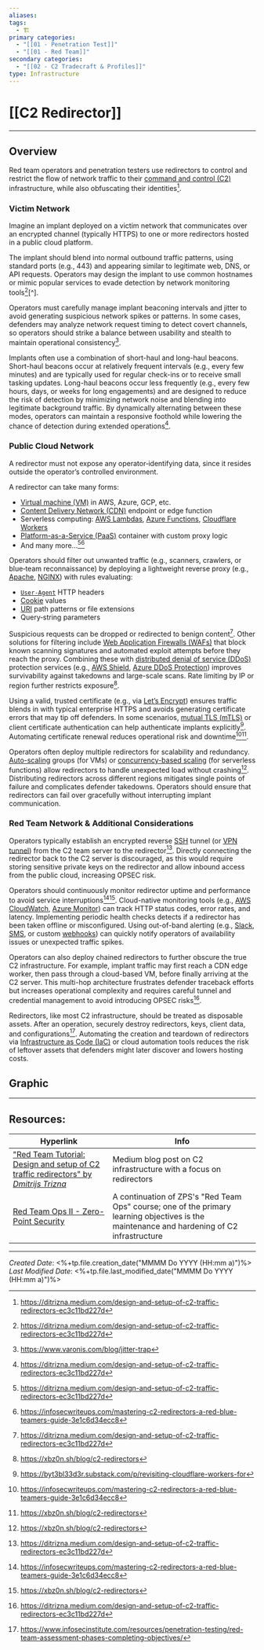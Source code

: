 ```yaml
---
aliases: 
tags:
  - 🏗️
primary categories:
  - "[[01 - Penetration Test]]"
  - "[[01 - Red Team]]"
secondary categories:
  - "[[02 - C2 Tradecraft & Profiles]]"
type: Infrastructure
---
```

# [[C2 Redirector]]

***
## Overview

Red team operators and penetration testers use redirectors to control and restrict the flow of network traffic to their [command and control (C2)](https://csrc.nist.gov/glossary/term/command_and_control) infrastructure, while also obfuscating their identities[^1].

### Victim Network

Imagine an implant deployed on a victim network that communicates over an encrypted channel (typically HTTPS) to one or more redirectors hosted in a public cloud platform.

The implant should blend into normal outbound traffic patterns, using standard ports (e.g., 443) and appearing similar to legitimate web, DNS, or API requests. Operators may design the implant to use common hostnames or mimic popular services to evade detection by network monitoring tools[^1][^].

Operators must carefully manage implant beaconing intervals and jitter to avoid generating suspicious network spikes or patterns. In some cases, defenders may analyze network request timing to detect covert channels, so operators should strike a balance between usability and stealth to maintain operational consistency[^2].

Implants often use a combination of short-haul and long-haul beacons. Short-haul beacons occur at relatively frequent intervals (e.g., every few minutes) and are typically used for regular check-ins or to receive small tasking updates. Long-haul beacons occur less frequently (e.g., every few hours, days, or weeks for long engagements) and are designed to reduce the risk of detection by minimizing network noise and blending into legitimate background traffic. By dynamically alternating between these modes, operators can maintain a responsive foothold while lowering the chance of detection during extended operations[^1].
### Public Cloud Network

A redirector must not expose any operator‑identifying data, since it resides outside the operator’s controlled environment.

A redirector can take many forms:
* [Virtual machine (VM)](https://csrc.nist.gov/glossary/term/virtual_machine) in AWS, Azure, GCP, etc.
* [Content Delivery Network (CDN)](https://csrc.nist.gov/glossary/term/content_delivery_networks) endpoint or edge function
* Serverless computing: [AWS Lambdas](https://aws.amazon.com/lambda/), [Azure Functions](https://learn.microsoft.com/en-us/azure/azure-functions/functions-overview), [Cloudflare Workers](https://workers.cloudflare.com/)
* [Platform-as-a-Service (PaaS)](https://csrc.nist.gov/glossary/term/platform_as_a_service) container with custom proxy logic
* And many more...[^1][^3]

Operators should filter out unwanted traffic (e.g., scanners, crawlers, or blue‑team reconnaissance) by deploying a lightweight reverse proxy (e.g., [Apache](https://httpd.apache.org/), [NGINX](https://nginx.org/)) with rules evaluating:
* [`User-Agent`](https://developer.mozilla.org/en-US/docs/Web/HTTP/Reference/Headers/User-Agent) HTTP headers
* [Cookie](https://csrc.nist.gov/glossary/term/cookie) values
* [URI](https://csrc.nist.gov/glossary/term/uniform_resource_identifier) path patterns or file extensions
* Query‑string parameters

Suspicious requests can be dropped or redirected to benign content[^1]. Other solutions for filtering include [Web Application Firewalls (WAFs)](https://csrc.nist.gov/glossary/term/web_application_firewall) that block known scanning signatures and automated exploit attempts before they reach the proxy. Combining these with [distributed denial of service (DDoS)](https://csrc.nist.gov/glossary/term/web_application_firewall) protection services (e.g., [AWS Shield](https://aws.amazon.com/shield/), [Azure DDoS Protection](https://learn.microsoft.com/en-us/azure/ddos-protection/ddos-protection-overview)) improves survivability against takedowns and large-scale scans. Rate limiting by IP or region further restricts exposure[^4].

Using a valid, trusted certificate (e.g., via [Let’s Encrypt](https://letsencrypt.org/)) ensures traffic blends in with typical enterprise HTTPS and avoids generating certificate errors that may tip off defenders. In some scenarios, [mutual TLS (mTLS)](https://csrc.nist.gov/glossary/term/mutual_tls) or client certificate authentication can help authenticate implants explicitly[^5]. Automating certificate renewal reduces operational risk and downtime[^3][^4].

Operators often deploy multiple redirectors for scalability and redundancy. [Auto-scaling](https://www.ibm.com/think/topics/autoscaling) groups (for VMs) or [concurrency-based scaling](https://www.toucantoco.com/en/glossary/automatic-concurrency-scaling.html) (for serverless functions) allow redirectors to handle unexpected load without crashing[^4]. Distributing redirectors across different regions mitigates single points of failure and complicates defender takedowns. Operators should ensure that redirectors can fail over gracefully without interrupting implant communication.

### Red Team Network & Additional Considerations

Operators typically establish an encrypted reverse [SSH](https://csrc.nist.gov/glossary/term/secure_shell_network_protocol) tunnel (or [VPN tunnel](https://csrc.nist.gov/glossary/term/tunnel_vpn)) from the C2 team server to the redirector[^1]. Directly connecting the redirector back to the C2 server is discouraged, as this would require storing sensitive private keys on the redirector and allow inbound access from the public cloud, increasing OPSEC risk.

Operators should continuously monitor redirector uptime and performance to avoid service interruptions[^3][^4]. Cloud-native monitoring tools (e.g., [AWS CloudWatch](https://aws.amazon.com/cloudwatch/), [Azure Monitor](https://learn.microsoft.com/en-us/azure/azure-monitor/fundamentals/overview)) can track HTTP status codes, error rates, and latency. Implementing periodic health checks detects if a redirector has been taken offline or misconfigured. Using out-of-band alerting (e.g., [Slack](https://slack.com/), [SMS](https://csrc.nist.gov/glossary/term/short_message_service), or custom [webhooks](https://help.make.com/webhooks)) can quickly notify operators of availability issues or unexpected traffic spikes.

Operators can also deploy chained redirectors to further obscure the true C2 infrastructure. For example, implant traffic may first reach a CDN edge worker, then pass through a cloud-based VM, before finally arriving at the C2 server. This multi-hop architecture frustrates defender traceback efforts but increases operational complexity and requires careful tunnel and credential management to avoid introducing OPSEC risks[^1].

Redirectors, like most C2 infrastructure, should be treated as disposable assets. After an operation, securely destroy redirectors, keys, client data, and configurations[^6]. Automating the creation and teardown of redirectors via [Infrastructure as Code (IaC)](https://csrc.nist.gov/glossary/term/infrastructure_as_code) or cloud automation tools reduces the risk of leftover assets that defenders might later discover and lowers hosting costs.

## Graphic


***
## Resources:

| Hyperlink                                                                                                                                                                   | Info                                                                                                                                        |
| --------------------------------------------------------------------------------------------------------------------------------------------------------------------------- | ------------------------------------------------------------------------------------------------------------------------------------------- |
| ["Red Team Tutorial: Design and setup of C2 traffic redirectors" by *Dmitrijs Trizna*](https://ditrizna.medium.com/design-and-setup-of-c2-traffic-redirectors-ec3c11bd227d) | Medium blog post on C2 infrastructure with a focus on redirectors                                                                           |
| [Red Team Ops II - Zero-Point Security](https://training.zeropointsecurity.co.uk/courses/red-team-ops-ii)                                                                   | A continuation of ZPS's "Red Team Ops" course; one of the primary learning objectives is the maintenance and hardening of C2 infrastructure |

[^1]: https://ditrizna.medium.com/design-and-setup-of-c2-traffic-redirectors-ec3c11bd227d
[^2]: https://www.varonis.com/blog/jitter-trap
[^3]: https://infosecwriteups.com/mastering-c2-redirectors-a-red-blue-teamers-guide-3e1c6d34ecc8
[^4]: https://xbz0n.sh/blog/c2-redirectors
[^5]: https://byt3bl33d3r.substack.com/p/revisiting-cloudflare-workers-for 
[^6]: https://www.infosecinstitute.com/resources/penetration-testing/red-team-assessment-phases-completing-objectives/

***

*Created Date*: <%+tp.file.creation_date("MMMM Do YYYY (HH:mm a)")%>  
*Last Modified Date*: <%+tp.file.last_modified_date("MMMM Do YYYY (HH:mm a)")%>
